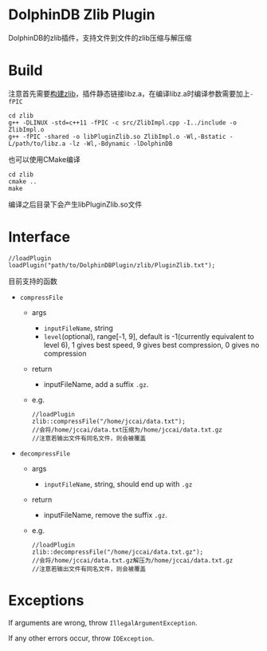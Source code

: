 # DolphinDB Zlib Plugin

DolphinDB的zlib插件，支持文件到文件的zlib压缩与解压缩

# Build

注意首先需要[构建zlib](https://zlib.net/)，插件静态链接libz.a，在编译libz.a时编译参数需要加上`-fPIC`

```
cd zlib
g++ -DLINUX -std=c++11 -fPIC -c src/ZlibImpl.cpp -I../include -o ZlibImpl.o
g++ -fPIC -shared -o libPluginZlib.so ZlibImpl.o -Wl,-Bstatic -L/path/to/libz.a -lz -Wl,-Bdynamic -lDolphinDB
```

也可以使用CMake编译

```
cd zlib
cmake ..
make
```

编译之后目录下会产生libPluginZlib.so文件

# Interface

```
//loadPlugin
loadPlugin("path/to/DolphinDBPlugin/zlib/PluginZlib.txt");
```

目前支持的函数

- `compressFile`

    - args

        - `inputFileName`, string
        - `level`(optional), range[-1, 9], default is -1(currently equivalent to level 6), 1 gives best speed, 9 gives best compression, 0 gives no compression

    - return

        - inputFileName, add a suffix `.gz`.

    - e.g.
      
      ```
      //loadPlugin
      zlib::compressFile("/home/jccai/data.txt");
      //会将/home/jccai/data.txt压缩为/home/jccai/data.txt.gz
      //注意若输出文件有同名文件，则会被覆盖
      ```
      

- `decompressFile`
  
    - args

        - `inputFileName`, string, should end up with `.gz`

    - return

        - inputFileName, remove the suffix `.gz`.

    - e.g.
      
      ```
      //loadPlugin
      zlib::decompressFile("/home/jccai/data.txt.gz");
      //会将/home/jccai/data.txt.gz解压为/home/jccai/data.txt.gz
      //注意若输出文件有同名文件，则会被覆盖
      ```


# Exceptions

If arguments are wrong, throw `IllegalArgumentException`.

If any other errors occur, throw `IOException`.
